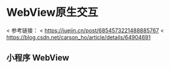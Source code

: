 # WebView原生交互

< 参考链接：
< <https://juejin.cn/post/6854573221488885767>
< <https://blog.csdn.net/carson_ho/article/details/64904691>

## 小程序 WebView

